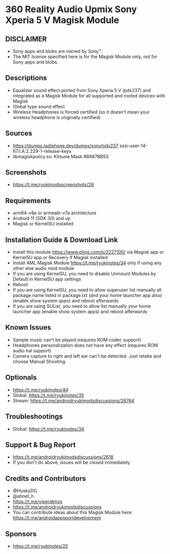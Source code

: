 # 360 Reality Audio Upmix Sony Xperia 5 V Magisk Module

## DISCLAIMER
- Sony apps and blobs are owned by Sony™.
- The MIT license specified here is for the Magisk Module only, not for Sony apps and blobs.

## Descriptions
- Equalizer sound effect ported from Sony Xperia 5 V (pdx237) and integrated as a Magisk Module for all supported and rooted devices with Magisk
- Global type sound effect
- Wireless Headphones is forced certified (so it doesn't mean your wireless headphone is originally certified)

## Sources
- https://dumps.tadiphone.dev/dumps/sony/pdx237 sssi-user-14-67.1.A.2.229-1-release-keys
- libmagiskpolicy.so: Kitsune Mask R6687BB53

## Screenshots
- https://t.me/ryukimodsscreenshots/26

## Requirements
- arm64-v8a or armeabi-v7a architecture
- Android 11 (SDK 30) and up
- Magisk or KernelSU installed

## Installation Guide & Download Link
- Install this module https://www.pling.com/p/2227100/ via Magisk app or KernelSU app or Recovery if Magisk installed
- Install AML Magisk Module https://t.me/ryukinotes/34 only if using any other else audio mod module
- If you are using KernelSU, you need to disable Unmount Modules by Default in KernelSU app settings
- Reboot
- If you are using KernelSU, you need to allow superuser list manually all package name listed in package.txt (and your home launcher app also) (enable show system apps) and reboot afterwards
- If you are using SUList, you need to allow list manually your home launcher app (enable show system apps) and reboot afterwards

## Known Issues
- Sample music can't be played (requires ROM codec support)
- Headphones personalization does not have any effect (requires ROM audio hal support)
- Camera capture to right and left ear can't be detected. Just retake and choose Manual Shooting.

## Optionals
- https://t.me/ryukinotes/44
- Global: https://t.me/ryukinotes/35
- Stream: https://t.me/androidryukimodsdiscussions/26764

## Troubleshootings
- Global: https://t.me/ryukinotes/34

## Support & Bug Report
- https://t.me/androidryukimodsdiscussions/2618
- If you don't do above, issues will be closed immediately

## Credits and Contributors
- @HuskyDG
- @ahnet_h
- https://t.me/viperatmos
- https://t.me/androidryukimodsdiscussions
- You can contribute ideas about this Magisk Module here: https://t.me/androidappsportdevelopment

## Sponsors
- https://t.me/ryukinotes/25



